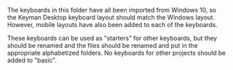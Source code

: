 The keyboards in this folder have all been imported from Windows 10, so the Keyman Desktop keyboard layout should 
match the Windows layout. However, mobile layouts have also been added to each of the keyboards.

These keyboards can be used as "starters" for other keyboards, but they should be renamed and the files 
should be renamed and put in the appropriate alphabetized folders. No keyboards for other projects 
should be added to "basic".


